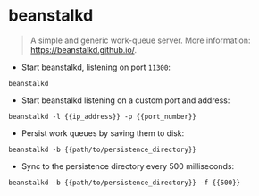 # beanstalkd

> A simple and generic work-queue server.
> More information: <https://beanstalkd.github.io/>.

- Start beanstalkd, listening on port `11300`:

`beanstalkd`

- Start beanstalkd listening on a custom port and address:

`beanstalkd -l {{ip_address}} -p {{port_number}}`

- Persist work queues by saving them to disk:

`beanstalkd -b {{path/to/persistence_directory}}`

- Sync to the persistence directory every 500 milliseconds:

`beanstalkd -b {{path/to/persistence_directory}} -f {{500}}`
